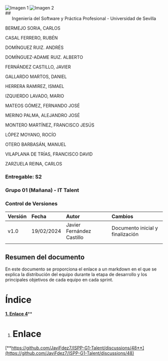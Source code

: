 ﻿<div style={{ display: 'flex' }}>
  <img src="/img/TalentLOGO.png" alt="Imagen 1" style={{ width: '50%', height: 'auto' }} />
  <img src="/img/USLOGO.png" alt="Imagen 2" style={{ width: '30%', height: '30%' }} />
</div>
## <center>Ingeniería del Software y Práctica Profesional - Universidad de Sevilla</center>

BERMEJO SORIA, CARLOS

CASAL FERRERO, RUBÉN

DOMÍNGUEZ RUIZ. ANDRÉS

DOMÍNGUEZ-ADAME RUIZ. ALBERTO

FERNÁNDEZ CASTILLO, JAVIER

GALLARDO MARTOS, DANIEL

HERRERA RAMIREZ, ISMAEL

IZQUIERDO LAVADO, MARIO

MATEOS GÓMEZ, FERNANDO JOSÉ

MERINO PALMA, ALEJANDRO JOSÉ

MONTERO MARTÍNEZ, FRANCISCO JESÚS

LÓPEZ MOYANO, ROCÍO

OTERO BARBASÁN, MANUEL

VILAPLANA DE TRÍAS, FRANCISCO DAVID

ZARZUELA REINA, CARLOS



### Entregable: S2
### Grupo 01 (Mañana) - IT Talent


###  <a name="_z05qqri5g3tk"></a>Control de Versiones


|**Versión**|**Fecha**|**Autor**|**Cambios**|
| :- | :- | :- | :- |
|v1.0|19/02/2024|Javier Fernández Castillo|Documento inicial y finalización|
|||||

## <a name="_lj1qgmxpo5ez"></a>**Resumen del documento**

En este documento se proporciona el enlace a un markdown en el que se explica la distribución del equipo durante la etapa de desarrollo y los principales objetivos de cada equipo en cada sprint.


# <a name="_1fob9te"></a>
# <a name="_9j8c07fxd5sy"></a>Índice

[**1. Enlace	4**](#_3znysh7)**





1. # <a name="_3znysh7"></a> Enlace

[**https://github.com/JaviFdez7/ISPP-G1-Talent/discussions/48**](https://github.com/JaviFdez7/ISPP-G1-Talent/discussions/48)

